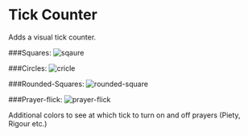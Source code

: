 # Tick Counter

Adds a visual tick counter.


###Squares:
![sqaure](https://github.com/Pojken-Arn/userimages/assets/158769980/dbfdc3ab-78fa-4e22-9f68-3ed8d2e239cc)

###Circles:
![cricle](https://github.com/Pojken-Arn/userimages/assets/158769980/444c836c-1ab2-4a23-8c0a-eee0ab71ef9b)

###Rounded-Squares:
![rounded-square](https://github.com/Pojken-Arn/userimages/assets/158769980/ca889bc3-2efa-4e14-abb6-49438b1e44c7)

###Prayer-flick:
![prayer-flick](https://github.com/Pojken-Arn/userimages/assets/158769980/8ce68a2b-c4fa-428d-bd79-942edb8728b9)

Additional colors to see at which tick to turn on and off prayers (Piety, Rigour etc.)
